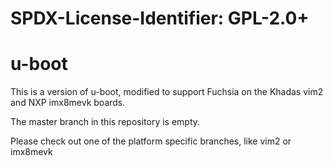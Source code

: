 # SPDX-License-Identifier:	GPL-2.0+
# u-boot

This is a version of u-boot, modified to support Fuchsia on the Khadas vim2
and NXP imx8mevk boards.

The master branch in this repository is empty.

Please check out one of the platform specific branches, like vim2 or imx8mevk
